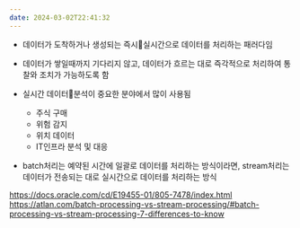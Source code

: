 ```yaml
---
date: 2024-03-02T22:41:32
---
```

- 데이터가 도착하거나 생성되는 즉시실시간으로 데이터를 처리하는 패러다임
- 데이터가 쌓일때까지 기다리지 않고, 데이터가 흐르는 대로 즉각적으로 처리하여 통찰와 조치가 가능하도록 함

- 실시간 데이터분석이 중요한 분야에서 많이 사용됨
	- 주식 구매
	- 위험 감지
	- 위치 데이터
	- IT인프라 분석 및 대응

- batch처리는 예약된 시간에 일괄로 데이터를 처리하는 방식이라면, stream처리는 데이터가 전송되는 대로 실시간으로 데이터를 처리하는 방식

https://docs.oracle.com/cd/E19455-01/805-7478/index.html
https://atlan.com/batch-processing-vs-stream-processing/#batch-processing-vs-stream-processing-7-differences-to-know